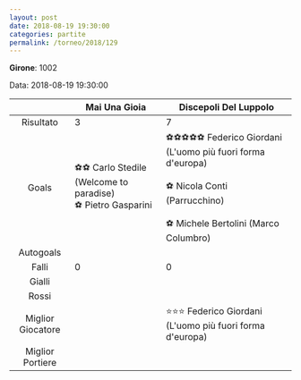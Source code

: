 ```yaml
---
layout: post
date: 2018-08-19 19:30:00
categories: partite
permalink: /torneo/2018/129
---
```

**Girone**: 1002

Data: 2018-08-19 19:30:00

| | Mai Una Gioia | Discepoli Del Luppolo |
|:-----:|-----|-----|
Risultato|3|7
Goals|⚽⚽ Carlo Stedile (Welcome to paradise)<br/>⚽ Pietro Gasparini|⚽⚽⚽⚽⚽ Federico Giordani (L'uomo più fuori forma d'europa)<br/><br/>⚽ Nicola Conti (Parrucchino)<br/><br/>⚽ Michele Bertolini (Marco Columbro)<br/>
Autogoals||
Falli|0|0
Gialli||
Rossi||
Miglior Giocatore||⭐⭐⭐ Federico Giordani (L'uomo più fuori forma d'europa)<br/>
Miglior Portiere||